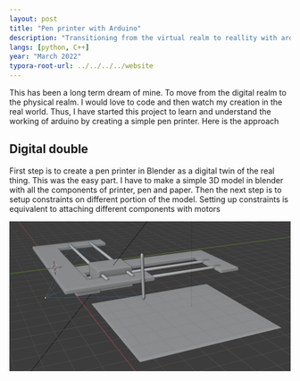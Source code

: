 ```yaml
---
layout: post
title: "Pen printer with Arduino"
description: "Transitioning from the virtual realm to reallity with arduino."
langs: [python, C++]
year: "March 2022"
typora-root-url: ../../../../website
---
```


This has been a long term dream of mine. To move from the digital realm to the physical realm. I would love to code and then watch my creation in the real world. Thus, I have started this project to learn and understand the working of arduino by creating a simple pen printer. Here is the approach

## Digital double

First step is to create a pen printer in Blender as a digital twin of the real thing. This was the easy part. I have to make a simple 3D model in blender with all the components of printer, pen and paper. Then the next step is to setup  constraints on different portion of the model. Setting up constraints is equivalent to attaching different components with motors

![image-20220213210019354](/assets/images/image-20220213210019354.png)
